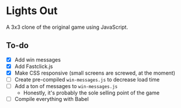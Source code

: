 # Lights Out

A 3x3 clone of the original game using JavaScript.

## To-do
- [X] Add win messages
- [X] Add Fastclick.js
- [X] Make CSS responsive (small screens are screwed, at the moment)
- [ ] Create pre-compiled `win-messages.js` to decrease load time
- [ ] Add a ton of messages to `win-messages.js`
  - Honestly, it's probably the sole selling point of the game
- [ ] Compile everything with Babel
